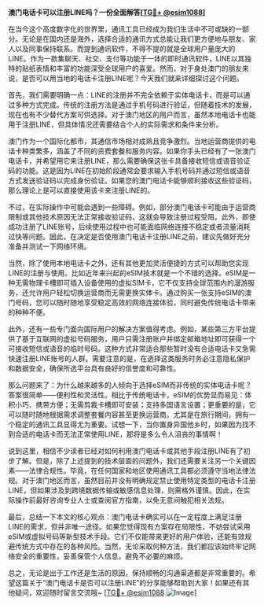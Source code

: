 **澳门电话卡可以注册LINE吗？一份全面解答[[TG💪+ @esim1088](https://t.me/s/esim1088)]**

在当今这个高度数字化的世界里，通讯工具已经成为我们生活中不可或缺的一部分。无论是在国内还是海外，选择合适的通讯方式总能让我们更方便地与朋友、家人以及同事保持联系。而提到通讯软件，不得不提的就是全球用户量庞大的LINE。作为一款集聊天、社交、支付等功能于一体的即时通讯软件，LINE以其独特的贴纸表情和丰富的功能深受全球用户的喜爱。然而，对于身处澳门的朋友来说，是否可以用当地的电话卡注册LINE呢？今天我们就来详细探讨这个问题。

首先，我们需要明确一点：LINE的注册并不完全依赖于实体电话卡，而是可以通过多种方式完成。传统的注册方法是通过手机号码进行验证，但随着技术的发展，现在也有不少替代方案可供选择。对于澳门地区的用户而言，虽然本地电话卡也能用于注册LINE，但具体情况还需要结合个人的实际需求和条件来分析。

澳门作为一个国际化都市，其通信市场相对成熟且竞争激烈。当地运营商提供的电话卡种类繁多，涵盖了不同的资费套餐和服务内容。如果你手头已经有了一张澳门电话卡，并希望用它来注册LINE，那么需要确保这张卡具备接收短信或语音验证码的功能。这是因为LINE在初始阶段通常会要求输入手机号码并通过短信或语音方式发送验证码以完成身份验证。如果您的澳门电话卡能够顺利接收这些验证码，那么理论上是可以直接使用该卡来注册LINE的。

不过，在实际操作中可能会遇到一些障碍。例如，部分澳门电话卡可能由于运营商限制或其他技术原因无法正常接收验证码，这就会导致注册过程受阻。此外，即使成功注册了LINE账号，后续使用过程中也可能面临网络连接不稳定或者流量消耗过快等问题。因此，在决定是否使用澳门电话卡注册LINE之前，建议先做好充分准备并测试一下网络环境。

当然，除了使用本地电话卡之外，还有其他更加灵活便捷的方式可以帮助您实现LINE的注册与使用。比如近年来兴起的eSIM技术就是一个不错的选择。eSIM是一种无需物理卡槽即可插入设备使用的虚拟SIM卡，它不仅支持全球范围内的漫游服务，还允许用户轻松切换运营商而无需更换实体卡。通过购买一张支持eSIM的澳门号码，您可以随时随地享受稳定高效的网络连接体验，同时避免传统电话卡带来的种种不便。

此外，还有一些专门面向国际用户的解决方案值得考虑。例如，某些第三方平台提供了基于互联网的虚拟号码服务，用户只需注册账户并绑定邮箱地址即可获得一个可接收短信或语音的临时号码。这种方式非常适合那些暂时没有合适电话卡又急需快速注册LINE账号的人群。需要注意的是，在选择这类服务时务必注意隐私保护和数据安全，确保所选平台具有良好的信誉度和可靠性。

那么问题来了：为什么越来越多的人倾向于选择eSIM而非传统的实体电话卡呢？答案很简单——便利性和灵活性。相比于传统电话卡，eSIM的优势显而易见：体积小巧、携带方便；无需剪裁卡槽即可安装；支持多国语言设置；更重要的是，它可以随时随地根据需求调整套餐内容甚至更换运营商。尤其是在旅行期间，拥有一个稳定的通讯工具显得尤为重要。试想一下，当你置身异国他乡时，如果因为找不到合适的电话卡而无法正常使用LINE，那将是多么令人沮丧的事情啊！

说到这里，相信不少读者已经对如何利用澳门电话卡或其他手段注册LINE有了初步了解。但是，除了上述提到的技术层面的问题外，我们还需要关注另一个关键因素——法律合规性。毕竟，在任何国家和地区使用通讯工具都必须遵守当地法律法规。对于澳门地区而言，虽然目前并没有明确规定禁止使用特定类型的电话卡注册LINE，但如果涉及到跨境数据传输或敏感信息处理，则需格外谨慎。因此，在实际操作前最好咨询专业人士或查阅官方指南，以免无意间触犯相关法规。

最后，总结一下本文的核心观点：澳门电话卡确实可以在一定程度上满足注册LINE的需求，但并非唯一途径。如果您觉得现有方案存在局限性，不妨尝试采用eSIM或虚拟号码等新型技术手段。它们不仅能带来更好的用户体验，还能有效规避传统方式中存在的各种风险。当然，无论采取何种方法，我们都应该始终牢记网络安全的重要性，妥善保管个人信息，避免不必要的麻烦。

总之，无论是出于工作还是生活的原因，保持顺畅的沟通渠道都是非常重要的。希望这篇关于“澳门电话卡是否可以注册LINE”的分享能够帮助到大家！如果还有其他疑问，欢迎随时留言交流哦~ [[TG💪+ @esim1088](https://t.me/s/esim1088) ![Image](https://i.postimg.cc/4NQfJmqS/Snipaste-2025-05-13-00-14-12.png)]